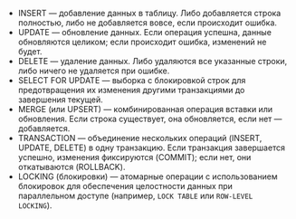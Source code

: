 - INSERT — добавление данных в таблицу. Либо добавляется строка полностью, либо не добавляется вовсе, если происходит ошибка.
- UPDATE — обновление данных. Если операция успешна, данные обновляются целиком; если происходит ошибка, изменений не будет.
- DELETE — удаление данных. Либо удаляются все указанные строки, либо ничего не удаляется при ошибке.
- SELECT FOR UPDATE — выборка с блокировкой строк для предотвращения их изменения другими транзакциями до завершения текущей.
- MERGE (или UPSERT) — комбинированная операция вставки или обновления. Если строка существует, она обновляется, если нет — добавляется.
- TRANSACTION — объединение нескольких операций (INSERT, UPDATE, DELETE) в одну транзакцию. Если транзакция завершается успешно, изменения фиксируются (COMMIT); если нет, они откатываются (ROLLBACK).
- LOCKING (блокировки) — атомарные операции с использованием блокировок для обеспечения целостности данных при параллельном доступе (например, `LOCK TABLE` или `ROW-LEVEL LOCKING`).